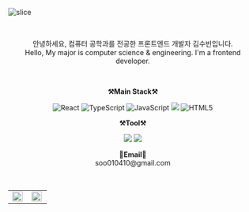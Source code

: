 ![slice](https://capsule-render.vercel.app/api?type=slice&color=auto&height=200&text=Hello&fontAlign=70&rotate=13&fontAlignY=25&desc=I'm%20Subin%20Kim.&descAlign=60&descAlignY=44)

<br>

<p align="center">
    안녕하세요,    
    컴퓨터 공학과를 전공한 프론트엔드 개발자 김수빈입니다.      
   <br/>
    Hello,
    My major is computer science & engineering.      
    I'm a frontend developer.      
</p>

<br>

<p align="center">
    <Strong>⚒️Main Stack⚒️</Strong><br>
</p>

<p align="center" display="inline-block">
    <img src="https://img.shields.io/badge/React-61DAFB?style=for-the-badge&logo=React&logoColor=black" alt="React"/> <img src="https://img.shields.io/badge/TypeScript-3178C6?style=for-the-badge&logo=TypeScript&logoColor=white" alt="TypeScript"/> <img src="https://img.shields.io/badge/JavaScript-F7DF1E?style=for-the-badge&logo=JavaScript&logoColor=black" alt="JavaScript"/> <img src="https://img.shields.io/badge/CSS-1572B6?style=for-the-badge&logo=css3&logoColor=white"/> <img src="https://img.shields.io/badge/HTML5-E34F26?style=for-the-badge&logo=HTML5&logoColor=white" alt="HTML5"/>
</p>

<p align="center">
    <Strong>⚒️Tool⚒️</Strong><br>
</p>

<p align="center" display="inline-block">
    <img src="https://img.shields.io/badge/Git-F05032?style=for-the-badge&logo=Git&logoColor=white"/> <img src="https://img.shields.io/badge/GitHub-181717?style=for-the-badge&logo=GitHub&logoColor=white"/>
</p>

<p align="center">
<Strong>📧Email📧</Strong><br>soo010410@gmail.com<br>
</p>

<br>

<div align="center">
<table>
    <tr>
      <td align="top" width="50%">
      <img src="https://github-readme-stats.vercel.app/api?username=green-study&count_private=true&show_icons=true&theme=buefy&hide_border=true" align="left" style="width: 95%" />
      </td>
      <td align="top" width="50%">
        <img src="https://github-readme-stats.vercel.app/api/top-langs/?username=green-study&hide=jupyter%20notebook&layout=compact&hide_border=true&count_private=true&langs_count=12" align="left" style="width: 95%" />
      </td>
    </tr>
  </table>
    
</div>
